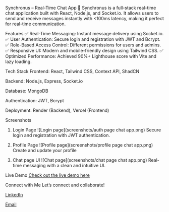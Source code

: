Synchronus – Real-Time Chat App
🚀 Synchronus is a full-stack real-time chat application built with React, Node.js, and Socket.io. It allows users to send and receive messages instantly with <100ms latency, making it perfect for real-time communication.

Features
✅ Real-Time Messaging: Instant message delivery using Socket.io.
✅ User Authentication: Secure login and registration with JWT and Bcrypt.
✅ Role-Based Access Control: Different permissions for users and admins.
✅ Responsive UI: Modern and mobile-friendly design using Tailwind CSS.
✅ Optimized Performance: Achieved 90%+ Lighthouse score with Vite and lazy loading.

Tech Stack
Frontend: React, Tailwind CSS, Context API, ShadCN

Backend: Node.js, Express, Socket.io

Database: MongoDB

Authentication: JWT, Bcrypt

Deployment: Render (Backend), Vercel (Frontend)

Screenshots

1. Login Page
![Login page](screenshots/auth page chat app.png)
Secure login and registration with JWT authentication.

2. Profile Page
![Profile page](screenshots/profile page chat app.png)
Create and update your profile

3. Chat page UI
![Chat page](screenshots/chat page chat app.png)
Real-time messaging with a clean and intuitive UI.


Live Demo
[Check out the live demo here](https://react-chat-app-blush-tau.vercel.app)


Connect with Me
Let’s connect and collaborate!

[LinkedIn](https://www.linkedin.com/in/r04hitverma/)

[Email](rohitverma272727@gmail.com)
